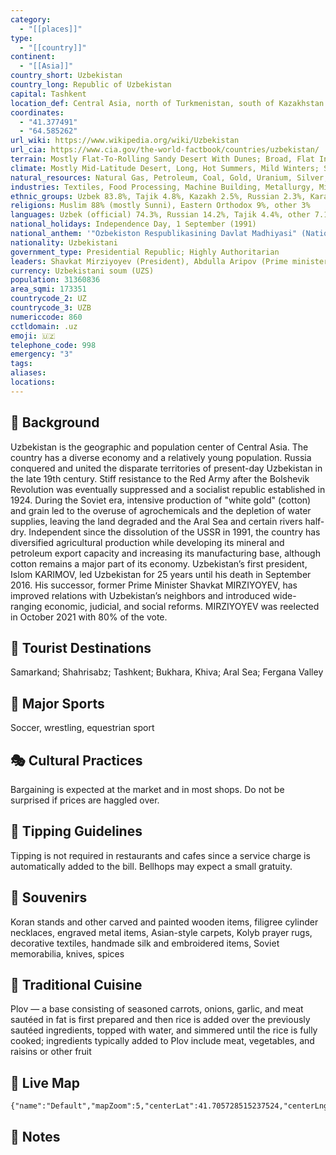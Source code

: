 ```yaml
---
category:
  - "[[places]]"
type:
  - "[[country]]"
continent:
  - "[[Asia]]"
country_short: Uzbekistan
country_long: Republic of Uzbekistan
capital: Tashkent
location_def: Central Asia, north of Turkmenistan, south of Kazakhstan
coordinates:
  - "41.377491"
  - "64.585262"
url_wiki: https://www.wikipedia.org/wiki/Uzbekistan
url_cia: https://www.cia.gov/the-world-factbook/countries/uzbekistan/
terrain: Mostly Flat-To-Rolling Sandy Desert With Dunes; Broad, Flat Intensely Irrigated River Valleys Along Course Of Amu Darya, Syr Darya (Sirdaryo), And Zaravshan; Fergana Valley In East Surrounded By Mountainous Tajikistan And Kyrgyzstan; Shrinking Aral Sea In West
climate: Mostly Mid-Latitude Desert, Long, Hot Summers, Mild Winters; Semiarid Grassland In East
natural_resources: Natural Gas, Petroleum, Coal, Gold, Uranium, Silver, Copper, Lead And Zinc, Tungsten, Molybdenum
industries: Textiles, Food Processing, Machine Building, Metallurgy, Mining, Hydrocarbon Extraction, Chemicals
ethnic_groups: Uzbek 83.8%, Tajik 4.8%, Kazakh 2.5%, Russian 2.3%, Karakalpak 2.2%, Tatar 1.5%, other 2.9% (2017 est.)
religions: Muslim 88% (mostly Sunni), Eastern Orthodox 9%, other 3%
languages: Uzbek (official) 74.3%, Russian 14.2%, Tajik 4.4%, other 7.1%
national_holidays: Independence Day, 1 September (1991)
national_anthem: '"Ozbekiston Respublikasining Davlat Madhiyasi" (National Anthem of the Republic of Uzbekistan)'
nationality: Uzbekistani
government_type: Presidential Republic; Highly Authoritarian
leaders: Shavkat Mirziyoyev (President), Abdulla Aripov (Prime minister)
currency: Uzbekistani soum (UZS)
population: 31360836
area_sqmi: 173351
countrycode_2: UZ
countrycode_3: UZB
numericcode: 860
cctldomain: .uz
emoji: 🇺🇿
telephone_code: 998
emergency: "3"
tags: 
aliases: 
locations:
---
```

## 🌱 Background
Uzbekistan is the geographic and population center of Central Asia. The country has a diverse economy and a relatively young population. Russia conquered and united the disparate territories of present-day Uzbekistan in the late 19th century. Stiff resistance to the Red Army after the Bolshevik Revolution was eventually suppressed and a socialist republic established in 1924. During the Soviet era, intensive production of "white gold" (cotton) and grain led to the overuse of agrochemicals and the depletion of water supplies, leaving the land degraded and the Aral Sea and certain rivers half-dry. Independent since the dissolution of the USSR in 1991, the country has diversified agricultural production while developing its mineral and petroleum export capacity and increasing its manufacturing base, although cotton remains a major part of its economy. Uzbekistan’s first president, Islom KARIMOV, led Uzbekistan for 25 years until his death in September 2016. His successor, former Prime Minister Shavkat MIRZIYOYEV, has improved relations with Uzbekistan’s neighbors and introduced wide-ranging economic, judicial, and social reforms. MIRZIYOYEV was reelected in October 2021 with 80% of the vote.

## 📌 Tourist Destinations
Samarkand; Shahrisabz; Tashkent; Bukhara, Khiva; Aral Sea; Fergana Valley

## 🥇 Major Sports
Soccer, wrestling, equestrian sport

## 🎭 Cultural Practices
Bargaining is expected at the market and in most shops. Do not be surprised if prices are haggled over.

## 🫰 Tipping Guidelines
Tipping is not required in restaurants and cafes since a service charge is automatically added to the bill. Bellhops may expect a small gratuity.

## 🎁 Souvenirs
Koran stands and other carved and painted wooden items, filigree cylinder necklaces, engraved metal items, Asian-style carpets, Kolyb prayer rugs, decorative textiles, handmade silk and embroidered items, Soviet memorabilia, knives, spices

## 🍲 Traditional Cuisine
Plov — a base consisting of seasoned carrots, onions, garlic, and meat sautéed in fat is first prepared and then rice is added over the previously sautéed ingredients, topped with water, and simmered until the rice is fully cooked; ingredients typically added to Plov include meat, vegetables, and raisins or other fruit

## 📡 Live Map
```mapview
{"name":"Default","mapZoom":5,"centerLat":41.705728515237524,"centerLng":64.88525390625001,"query":"","chosenMapSource":0}
```

## 📒 Notes

